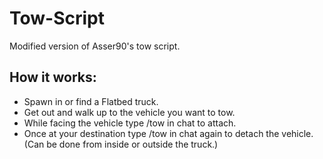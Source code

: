 # Tow-Script
Modified version of Asser90's tow script.

## How it works:
- Spawn in or find a Flatbed truck.
- Get out and walk up to the vehicle you want to tow.
- While facing the vehicle type /tow in chat to attach.
- Once at your destination type /tow in chat again to detach the vehicle. (Can be done from inside or outside the truck.)
